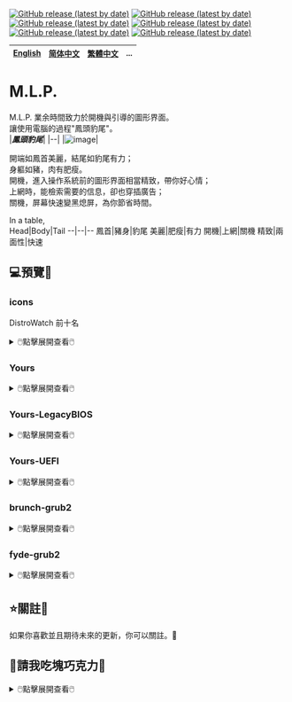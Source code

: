 [![GitHub release (latest by date)](https://img.shields.io/github/v/release/M-L-P/icons?label=icons)](https://github.com/M-L-P/icons)
[![GitHub release (latest by date)](https://img.shields.io/github/v/release/M-L-P/Yours?label=Yours)](https://github.com/M-L-P/Yours)
[![GitHub release (latest by date)](https://img.shields.io/github/v/release/M-L-P/Yours-LegacyBIOS?label=Yours-LegacyBIOS)](https://github.com/M-L-P/Yours-LegacyBIOS)
[![GitHub release (latest by date)](https://img.shields.io/github/v/release/M-L-P/Yours-UEFI?label=Yours-UEFI)](https://github.com/M-L-P/Yours-UEFI)
[![GitHub release (latest by date)](https://img.shields.io/github/v/release/M-L-P/brunch-grub2?label=brunch-grub2)](https://github.com/M-L-P/brunch-grub2)
[![GitHub release (latest by date)](https://img.shields.io/github/v/release/M-L-P/fyde-grub2?label=fyde-grub2)](https://github.com/M-L-P/fyde-grub2)

[English](https://github.com/M-L-P/.github/blob/main/profile/README.md)|[简体中文](https://github.com/M-L-P/.github/blob/main/profile/自述文件.md)|[繁體中文](https://github.com/M-L-P/.github/blob/main/profile/繁體中文.md)|...
--|--|--|--

# M.L.P.
M.L.P. 業余時間致力於開機與引導的圖形界面。<br/>
讓使用電腦的過程"鳳頭豹尾"。<br/>
|___鳳頭豹尾___|
|--|
|![image](https://github.com/M-L-P/.github/assets/69227436/cc4bca32-97e5-4a4c-8d08-991112749a1d)|

開端如鳳首美麗，結尾如豹尾有力；<br/>
身軀如豬，肉有肥瘦。<br/>
開機，進入操作系統前的圖形界面相當精致，帶你好心情；<br/>
上網時，能檢索需要的信息，卻也穿插廣告；<br/>
關機，屏幕快速變黑熄屏，為你節省時間。<br/>

In a table,<br/>
Head|Body|Tail
--|--|--
鳳首|豬身|豹尾
美麗|肥瘦|有力
開機|上網|關機
精致|兩面性|快速

## 💻️預覽👀
### icons
DistroWatch 前十名
<details>
<summary>🖱️點擊展開查看🖱️</summary>

排名|發行版|圖標
--|--|--
1|MX Linux|<img src="https://raw.githubusercontent.com/M-L-P/Yours/main/Settings/icon/showing/os_MX.png" width="100px">
2|EndeavourOS|<img src="https://raw.githubusercontent.com/M-L-P/Yours/main/Settings/icon/showing/os_EndeavourOS.png" width="100px">
3|Mint|<img src="https://raw.githubusercontent.com/M-L-P/Yours/main/Settings/icon/showing/os_mint.png" width="100px">
4|Manjaro|<img src="https://raw.githubusercontent.com/M-L-P/Yours/main/Settings/icon/showing/os_manjaro.png" width="100px">
5|Fedora|<img src="https://raw.githubusercontent.com/M-L-P/Yours/main/Settings/icon/showing/os_fedora.png" width="100px">
6|Pop!_OS|<img src="https://raw.githubusercontent.com/M-L-P/Yours/main/Settings/icon/showing/os_pop!.png" width="100px">
7|Ubuntu|<img src="https://raw.githubusercontent.com/M-L-P/Yours/main/Settings/icon/showing/os_ubuntu.png" width="100px">
8|Debian|<img src="https://raw.githubusercontent.com/M-L-P/Yours/main/Settings/icon/showing/os_debian.png" width="100px">
9|Lite|<img src="https://raw.githubusercontent.com/M-L-P/Yours/main/Settings/icon/showing/os_lite.png" width="100px">
X|openSUSE|<img src="https://raw.githubusercontent.com/M-L-P/Yours/main/Settings/icon/showing/os_opensuse.png" width="100px">
</details>

### Yours
<details>
<summary>🖱️點擊展開查看🖱️</summary>
<img src="https://raw.githubusercontent.com/M-L-P/Yours/main/README/B.big.png">
<img src="https://raw.githubusercontent.com/M-L-P/Yours/main/README/B.small.png">
<img src="https://raw.githubusercontent.com/M-L-P/Yours/main/README/M.big.png">
<img src="https://raw.githubusercontent.com/M-L-P/Yours/main/README/M.small.png">
<img src="https://raw.githubusercontent.com/M-L-P/Yours/main/README/1080p.B.big.png">
<img src="https://raw.githubusercontent.com/M-L-P/Yours/main/README/1080p.B.small.png">
<img src="https://raw.githubusercontent.com/M-L-P/Yours/main/README/1080p.M.big.png">
<img src="https://raw.githubusercontent.com/M-L-P/Yours/main/README/1080p.M.small.png">
</details>

### Yours-LegacyBIOS
<details>
<summary>🖱️點擊展開查看🖱️</summary>
<img src="https://raw.githubusercontent.com/M-L-P/Yours-LegacyBIOS/main/README/about.duet.png">
</details>

### Yours-UEFI
<details>
<summary>🖱️點擊展開查看🖱️</summary>
<img src="https://raw.githubusercontent.com/M-L-P/Yours-UEFI/main/README/about.real.png">
</details>

### brunch-grub2
<details>
<summary>🖱️點擊展開查看🖱️</summary>
<img src="https://user-images.githubusercontent.com/69227436/237990897-ca96e382-f51a-4b53-bd83-b75cdfa363c8.png">
</details>

### fyde-grub2
<details>
<summary>🖱️點擊展開查看🖱️</summary>
<img src="https://user-images.githubusercontent.com/69227436/238185104-c114e5bf-433c-4c11-8147-9630bb3cf5d6.png">
</details>

<!--

**Here are some ideas to get you started:**

🙋‍♀️ A short introduction - what is your organization all about?
🌈 Contribution guidelines - how can the community get involved?
👩‍💻 Useful resources - where can the community find your docs? Is there anything else the community should know?
🍿 Fun facts - what does your team eat for breakfast?
🧙 Remember, you can do mighty things with the power of [Markdown](https://docs.github.com/github/writing-on-github/getting-started-with-writing-and-formatting-on-github/basic-writing-and-formatting-syntax)
-->
## ⭐關註🌟
如果你喜歡並且期待未來的更新，你可以關註。💫

## 🧁請我吃塊巧克力🍫
<details>
<summary>🖱️點擊展開查看🖱️</summary>
我沒有父親；沒人給我過生日；沒人為我買蛋糕🎂。<br/>
如果你願意，請我吃塊巧克力🍫。<br/>
我需要巧克力🍫幫助我釋放內啡肽與多巴胺來緩解痛苦。<br/>
我將會非常感謝您，仙女姐姐🧚‍ 或 玉樹豪俠🦸‍♂️。<br/>
<img src="https://github.com/M-L-P/Yours/assets/69227436/f094f056-9420-4dd5-beec-4ccecff20a1e" width="300px"><br/>
<img src="https://github.com/M-L-P/Yours/assets/69227436/8608e193-3c4d-4926-8171-7944e881d95f" width="300px">

[🧚仙女豪俠🦸‍♂️ 名單](https://github.com/M-L-P/.github/blob/main/list/README.md)
</details>